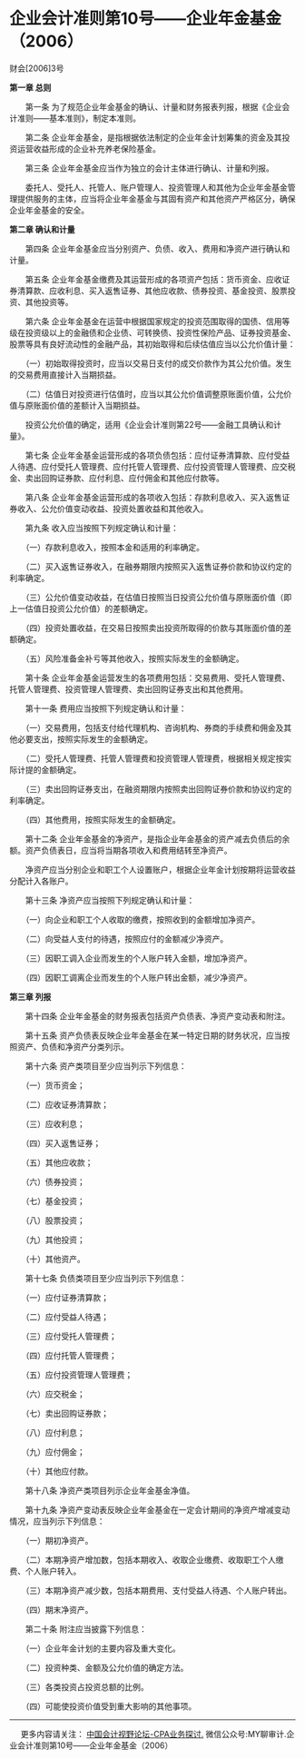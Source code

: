 ﻿企业会计准则第10号——企业年金基金（2006）
========================

财会\[2006\]3号

**第一章 总则**

　　第一条 为了规范企业年金基金的确认、计量和财务报表列报，根据《企业会计准则——基本准则》，制定本准则。

　　第二条 企业年金基金，是指根据依法制定的企业年金计划筹集的资金及其投资运营收益形成的企业补充养老保险基金。

　　第三条 企业年金基金应当作为独立的会计主体进行确认、计量和列报。

　　委托人、受托人、托管人、账户管理人、投资管理人和其他为企业年金基金管理提供服务的主体，应当将企业年金基金与其固有资产和其他资产严格区分，确保企业年金基金的安全。

**第二章 确认和计量**

　　第四条 企业年金基金应当分别资产、负债、收入、费用和净资产进行确认和计量。

　　第五条 企业年金基金缴费及其运营形成的各项资产包括：货币资金、应收证券清算款、应收利息、买入返售证券、其他应收款、债券投资、基金投资、股票投资、其他投资等。

　　第六条 企业年金基金在运营中根据国家规定的投资范围取得的国债、信用等级在投资级以上的金融债和企业债、可转换债、投资性保险产品、证券投资基金、股票等具有良好流动性的金融产品，其初始取得和后续估值应当以公允价值计量：

　　（一）初始取得投资时，应当以交易日支付的成交价款作为其公允价值。发生的交易费用直接计入当期损益。

　　（二）估值日对投资进行估值时，应当以其公允价值调整原账面价值，公允价值与原账面价值的差额计入当期损益。

　　投资公允价值的确定，适用《企业会计准则第22号——金融工具确认和计量》。

　　第七条 企业年金基金运营形成的各项负债包括：应付证券清算款、应付受益人待遇、应付受托人管理费、应付托管人管理费、应付投资管理人管理费、应交税金、卖出回购证券款、应付利息、应付佣金和其他应付款等。

　　第八条 企业年金基金运营形成的各项收入包括：存款利息收入、买入返售证券收入、公允价值变动收益、投资处置收益和其他收入。

　　第九条 收入应当按照下列规定确认和计量：

　　（一）存款利息收入，按照本金和适用的利率确定。

　　（二）买入返售证券收入，在融券期限内按照买入返售证券价款和协议约定的利率确定。

　　（三）公允价值变动收益，在估值日按照当日投资公允价值与原账面价值（即上一估值日投资公允价值）的差额确定。

　　（四）投资处置收益，在交易日按照卖出投资所取得的价款与其账面价值的差额确定。

　　（五）风险准备金补亏等其他收入，按照实际发生的金额确定。

　　第十条 企业年金基金运营发生的各项费用包括：交易费用、受托人管理费、托管人管理费、投资管理人管理费、卖出回购证券支出和其他费用。

　　第十一条 费用应当按照下列规定确认和计量：

　　（一）交易费用，包括支付给代理机构、咨询机构、券商的手续费和佣金及其他必要支出，按照实际发生的金额确定。

　　（二）受托人管理费、托管人管理费和投资管理人管理费，根据相关规定按实际计提的金额确定。

　　（三）卖出回购证券支出，在融资期限内按照卖出回购证券价款和协议约定的利率确定。

　　（四）其他费用，按照实际发生的金额确定。

　　第十二条 企业年金基金的净资产，是指企业年金基金的资产减去负债后的余额。资产负债表日，应当将当期各项收入和费用结转至净资产。

　　净资产应当分别企业和职工个人设置账户，根据企业年金计划按期将运营收益分配计入各账户。

　　第十三条 净资产应当按照下列规定确认和计量：

　　（一）向企业和职工个人收取的缴费，按照收到的金额增加净资产。

　　（二）向受益人支付的待遇，按照应付的金额减少净资产。

　　（三）因职工调入企业而发生的个人账户转入金额，增加净资产。

　　（四）因职工调离企业而发生的个人账户转出金额，减少净资产。

**第三章 列报**

　　第十四条 企业年金基金的财务报表包括资产负债表、净资产变动表和附注。

　　第十五条 资产负债表反映企业年金基金在某一特定日期的财务状况，应当按照资产、负债和净资产分类列示。

　　第十六条 资产类项目至少应当列示下列信息：

　　（一）货币资金；

　　（二）应收证券清算款；

　　（三）应收利息；

　　（四）买入返售证券；

　　（五）其他应收款；

　　（六）债券投资；

　　（七）基金投资；

　　（八）股票投资；

　　（九）其他投资；

　　（十）其他资产。

　　第十七条 负债类项目至少应当列示下列信息：

　　（一）应付证券清算款；

　　（二）应付受益人待遇；

　　（三）应付受托人管理费；

　　（四）应付托管人管理费；

　　（五）应付投资管理人管理费；

　　（六）应交税金；

　　（七）卖出回购证券款；

　　（八）应付利息；

　　（九）应付佣金；

　　（十）其他应付款。

　　第十八条 净资产类项目列示企业年金基金净值。

　　第十九条 净资产变动表反映企业年金基金在一定会计期间的净资产增减变动情况，应当列示下列信息：

　　（一）期初净资产。

　　（二）本期净资产增加数，包括本期收入、收取企业缴费、收取职工个人缴费、个人账户转入。

　　（三）本期净资产减少数，包括本期费用、支付受益人待遇、个人账户转出。

　　（四）期末净资产。

　　第二十条 附注应当披露下列信息：

　　（一）企业年金计划的主要内容及重大变化。

　　（二）投资种类、金额及公允价值的确定方法。

　　（三）各类投资占投资总额的比例。

　　（四）可能使投资价值受到重大影响的其他事项。

* * *

     更多内容请关注： [中国会计视野论坛-CPA业务探讨.](https://bbs.esnai.com/thread-5354530-1-3.html) 微信公众号:MY聊审计.企业会计准则第10号——企业年金基金（2006）  

